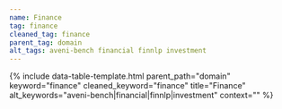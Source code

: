 ```yaml
---
name: Finance
tag: finance
cleaned_tag: finance
parent_tag: domain
alt_tags: aveni-bench financial finnlp investment
---
```


{% include data-table-template.html 
  parent_path="domain" 
  keyword="finance" 
  cleaned_keyword="finance" 
  title="Finance"
  alt_keywords="aveni-bench|financial|finnlp|investment"
  context=""
%}

